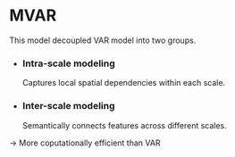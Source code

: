 # MVAR

This model decoupled VAR model into two groups.
- ### Intra-scale modeling

  Captures local spatial dependencies within each scale.
  
- ### Inter-scale modeling

  Semantically connects features across different scales.
  

-> More coputationally efficient than VAR
